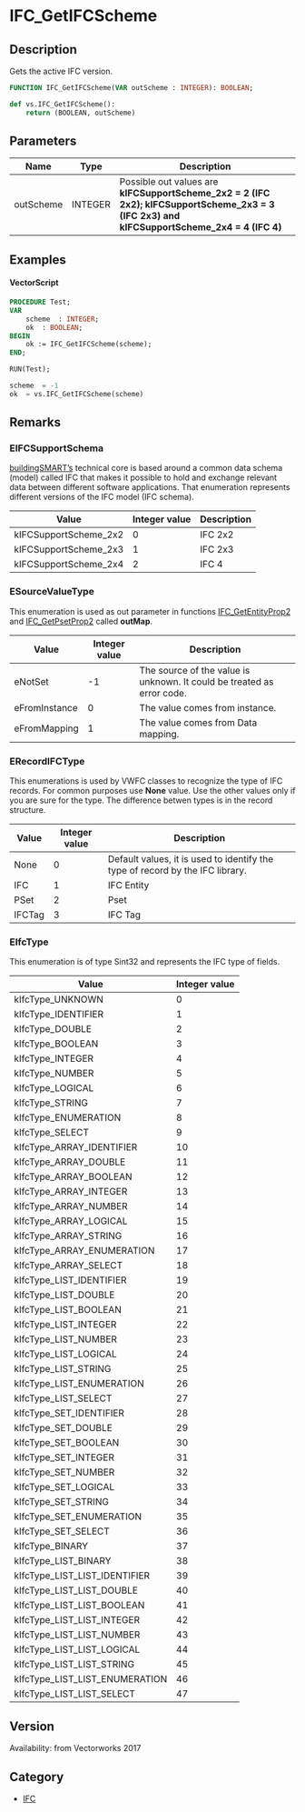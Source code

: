 # IFC_GetIFCScheme

## Description
Gets the active IFC version.

```pascal
FUNCTION IFC_GetIFCScheme(VAR outScheme : INTEGER): BOOLEAN;
```

```python
def vs.IFC_GetIFCScheme():
    return (BOOLEAN, outScheme)
```

## Parameters
|Name|Type|Description|
|---|---|---|
|outScheme|INTEGER|Possible out values are <b>kIFCSupportScheme_2x2 = 2 (IFC 2x2); <b>kIFCSupportScheme_2x3 = 3 (IFC 2x3) and <b>kIFCSupportScheme_2x4 = 4 (IFC 4)|

## Examples
#### VectorScript ####
```pascal
PROCEDURE Test;
VAR
	scheme	: INTEGER;
	ok 	: BOOLEAN;
BEGIN
	ok := IFC_GetIFCScheme(scheme);
END;

RUN(Test);
```

```python
scheme	= -1
ok	= vs.IFC_GetIFCScheme(scheme)
```

## Remarks
### EIFCSupportSchema
[buildingSMART’s](https://www.buildingsmart.org/about/what-is-openbim/ifc-introduction) technical core is based around a common data schema (model) called IFC that makes it possible to hold and exchange relevant data between different software applications. That enumeration represents different versions of the IFC model (IFC schema).

| Value                   | Integer value | Description |
|-------------------------|---------------|-------------|
| kIFCSupportScheme_2x2   | 0             | IFC 2x2     |
| kIFCSupportScheme_2x3   | 1             | IFC 2x3     |
| kIFCSupportScheme_2x4   | 2             | IFC 4       |

### ESourceValueType
This enumeration is used as out parameter in functions [IFC_GetEntityProp2](IFC_GetEntityProp2.md) and [IFC_GetPsetProp2](IFC_GetPsetProp2.md) called **outMap**.

| Value         | Integer value | Description                                                        |
|---------------|---------------|--------------------------------------------------------------------|
| eNotSet       | -1            | The source of the value is unknown. It could be treated as error code. |
| eFromInstance | 0             | The value comes from instance.                                     |
| eFromMapping  | 1             | The value comes from Data mapping.                                 |

### ERecordIFCType
This enumerations is used by VWFC classes to recognize the type of IFC records. For common purposes use **None** value. Use the other values only if you are sure for the type. The difference betwen types is in the record structure.

| Value | Integer value | Description                                                                 |
|-------|---------------|-----------------------------------------------------------------------------|
| None  | 0             | Default values, it is used to identify the type of record by the IFC library.|
| IFC   | 1             | IFC Entity                                                                  |
| PSet  | 2             | Pset                                                                        |
| IFCTag| 3             | IFC Tag                                                                     |

### EIfcType
This enumeration is of type Sint32 and represents the IFC type of fields.

| Value                        | Integer value |
|------------------------------|--------------|
| kIfcType_UNKNOWN             | 0            |
| kIfcType_IDENTIFIER          | 1            |
| kIfcType_DOUBLE              | 2            |
| kIfcType_BOOLEAN             | 3            |
| kIfcType_INTEGER             | 4            |
| kIfcType_NUMBER              | 5            |
| kIfcType_LOGICAL             | 6            |
| kIfcType_STRING              | 7            |
| kIfcType_ENUMERATION         | 8            |
| kIfcType_SELECT              | 9            |
| kIfcType_ARRAY_IDENTIFIER    | 10           |
| kIfcType_ARRAY_DOUBLE        | 11           |
| kIfcType_ARRAY_BOOLEAN       | 12           |
| kIfcType_ARRAY_INTEGER       | 13           |
| kIfcType_ARRAY_NUMBER        | 14           |
| kIfcType_ARRAY_LOGICAL       | 15           |
| kIfcType_ARRAY_STRING        | 16           |
| kIfcType_ARRAY_ENUMERATION   | 17           |
| kIfcType_ARRAY_SELECT        | 18           |
| kIfcType_LIST_IDENTIFIER     | 19           |
| kIfcType_LIST_DOUBLE         | 20           |
| kIfcType_LIST_BOOLEAN        | 21           |
| kIfcType_LIST_INTEGER        | 22           |
| kIfcType_LIST_NUMBER         | 23           |
| kIfcType_LIST_LOGICAL        | 24           |
| kIfcType_LIST_STRING         | 25           |
| kIfcType_LIST_ENUMERATION    | 26           |
| kIfcType_LIST_SELECT         | 27           |
| kIfcType_SET_IDENTIFIER      | 28           |
| kIfcType_SET_DOUBLE          | 29           |
| kIfcType_SET_BOOLEAN         | 30           |
| kIfcType_SET_INTEGER         | 31           |
| kIfcType_SET_NUMBER          | 32           |
| kIfcType_SET_LOGICAL         | 33           |
| kIfcType_SET_STRING          | 34           |
| kIfcType_SET_ENUMERATION     | 35           |
| kIfcType_SET_SELECT          | 36           |
| kIfcType_BINARY              | 37           |
| kIfcType_LIST_BINARY         | 38           |
| kIfcType_LIST_LIST_IDENTIFIER| 39           |
| kIfcType_LIST_LIST_DOUBLE    | 40           |
| kIfcType_LIST_LIST_BOOLEAN   | 41           |
| kIfcType_LIST_LIST_INTEGER   | 42           |
| kIfcType_LIST_LIST_NUMBER    | 43           |
| kIfcType_LIST_LIST_LOGICAL   | 44           |
| kIfcType_LIST_LIST_STRING    | 45           |
| kIfcType_LIST_LIST_ENUMERATION| 46          |
| kIfcType_LIST_LIST_SELECT    | 47           |

## Version
Availability: from Vectorworks 2017

## Category
* [IFC](../Categories/IFC.md)

